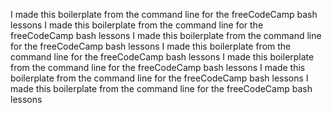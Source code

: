 I made this boilerplate
from the command line
for the freeCodeCamp bash lessons
I made this boilerplate
from the command line
for the freeCodeCamp bash lessons
I made this boilerplate
from the command line
for the freeCodeCamp bash lessons
I made this boilerplate
from the command line
for the freeCodeCamp bash lessons
I made this boilerplate
from the command line
for the freeCodeCamp bash lessons
I made this boilerplate
from the command line
for the freeCodeCamp bash lessons
I made this boilerplate
from the command line
for the freeCodeCamp bash lessons
